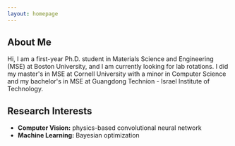 ```yaml
---
layout: homepage
---
```


## About Me

Hi, I am a first-year Ph.D. student in Materials Science and Engineering (MSE) at Boston University, and I am currently looking for lab rotations. I did my master's in MSE at Cornell University with a minor in Computer Science and my bachelor's in MSE at Guangdong Technion - Israel Institute of Technology.

## Research Interests

- **Computer Vision:** physics-based convolutional neural network
- **Machine Learning:** Bayesian optimization
